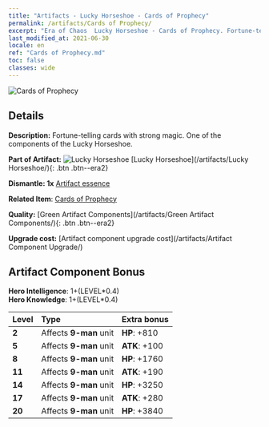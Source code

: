 ```yaml
---
title: "Artifacts - Lucky Horseshoe - Cards of Prophecy"
permalink: /artifacts/Cards of Prophecy/
excerpt: "Era of Chaos  Lucky Horseshoe - Cards of Prophecy. Fortune-telling cards with strong magic. One of the components of the Lucky Horseshoe."
last_modified_at: 2021-06-30
locale: en
ref: "Cards of Prophecy.md"
toc: false
classes: wide
---
```


 ![Cards of Prophecy](/images/t/artifact_40122.png)



## Details

 **Description:** Fortune-telling cards with strong magic. One of the components of the Lucky Horseshoe.

 **Part of Artifact:** ![Lucky Horseshoe](/images/t/icon_artifact_12.png) [Lucky Horseshoe](/artifacts/Lucky Horseshoe/){: .btn .btn--era2}

 **Dismantle: 1x** [Artifact essence](/Items/con_905/)

 **Related Item**: [Cards of Prophecy](/Items/art_110/)

 **Quality:** [Green Artifact Components](/artifacts/Green Artifact Components/){: .btn .btn--era2}

 **Upgrade cost:** [Artifact component upgrade cost](/artifacts/Artifact Component Upgrade/)

## Artifact Component Bonus

  **Hero Intelligence**: 1+(LEVEL\*0.4)<br/>**Hero Knowledge**: 1+(LEVEL\*0.4)

  |  Level  | Type |    Extra bonus  | 
  |:--------|:-----|:----------------| 
  | **2** | Affects **9-man** unit | **HP**: +810 | 
  | **5** | Affects **9-man** unit | **ATK**: +100 | 
  | **8** | Affects **9-man** unit | **HP**: +1760 | 
  | **11** | Affects **9-man** unit | **ATK**: +190 | 
  | **14** | Affects **9-man** unit | **HP**: +3250 | 
  | **17** | Affects **9-man** unit | **ATK**: +280 | 
  | **20** | Affects **9-man** unit | **HP**: +3840 | 
